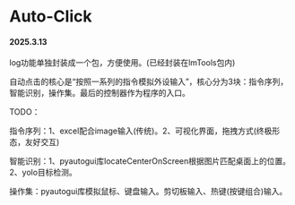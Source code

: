 # Auto-Click

#### 2025.3.13

log功能单独封装成一个包，方便使用。(已经封装在lmTools包内)

自动点击的核心是“按照一系列的指令模拟外设输入”，核心分为3块：指令序列，智能识别，操作集。最后的控制器作为程序的入口。











TODO：

指令序列：1、excel配合image输入(传统)。2、可视化界面，拖拽方式(终极形态，友好交互)

智能识别：1、pyautogui库locateCenterOnScreen根据图片匹配桌面上的位置。2、yolo目标检测。

操作集：pyautogui库模拟鼠标、键盘输入。剪切板输入、热键(按键组合)输入。























